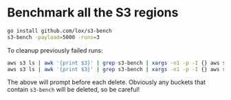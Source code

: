 
Benchmark all the S3 regions
============================

```bash
go install github.com/lox/s3-bench
s3-bench -payload=5000 -runs=3 
```

To cleanup previously failed runs:

```bash
aws s3 ls | awk '{print $3}' | grep s3-bench | xargs -n1 -p -I {} aws s3 rm --recursive s3://{}/
aws s3 ls | awk '{print $3}' | grep s3-bench | xargs -n1 -p -I {} aws s3 rb s3://{}/
```

The above will prompt before each delete. Obviously any buckets that contain `s3-bench` will be deleted, so be careful!